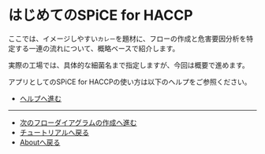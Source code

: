 # はじめてのSPiCE for HACCP

ここでは、イメージしやすい`カレー`を題材に、フローの作成と危害要因分析を特定する一連の流れについて、概略ベースで紹介します。

実際の工場では、具体的な細菌名まで指定しますが、今回は概要で進めます。

アプリとしてのSPiCE for HACCPの使い方は以下のヘルプをご参照ください。

- [ヘルプへ進む](../help.md)


---

- [次のフローダイアグラムの作成へ進む](2.md)
- [チュートリアルへ戻る](index.md)
- [Aboutへ戻る](../index.md)